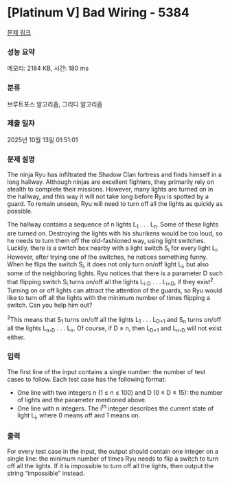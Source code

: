 # [Platinum V] Bad Wiring - 5384 

[문제 링크](https://www.acmicpc.net/problem/5384) 

### 성능 요약

메모리: 2184 KB, 시간: 180 ms

### 분류

브루트포스 알고리즘, 그리디 알고리즘

### 제출 일자

2025년 10월 13일 01:51:01

### 문제 설명

<p>The ninja Ryu has infiltrated the Shadow Clan fortress and finds himself in a long hallway. Although ninjas are excellent fighters, they primarily rely on stealth to complete their missions. However, many lights are turned on in the hallway, and this way it will not take long before Ryu is spotted by a guard. To remain unseen, Ryu will need to turn off all the lights as quickly as possible.</p>

<p>The hallway contains a sequence of n lights L<sub>1</sub> . . . L<sub>n</sub>. Some of these lights are turned on. Destroying the lights with his shurikens would be too loud, so he needs to turn them off the old-fashioned way, using light switches. Luckily, there is a switch box nearby with a light switch S<sub>i</sub> for every light L<sub>i</sub>. However, after trying one of the switches, he notices something funny. When he flips the switch S<sub>i</sub>, it does not only turn on/off light L<sub>i</sub>, but also some of the neighboring lights. Ryu notices that there is a parameter D such that flipping switch S<sub>i</sub> turns on/off all the lights L<sub>i-D</sub> . . . L<sub>i+D</sub>, if they exist<sup>2</sup>. Turning on or off lights can attract the attention of the guards, so Ryu would like to turn off all the lights with the minimum number of times flipping a switch. Can you help him out?</p>

<p><sup>2</sup>This means that S<sub>1</sub> turns on/off all the lights L<sub>1</sub> . . . L<sub>D+1</sub> and S<sub>n</sub> turns on/off all the lights L<sub>n-D</sub> . . . L<sub>n</sub>. Of course, if D ≥ n, then L<sub>D+1</sub> and L<sub>n-D</sub> will not exist either.</p>

### 입력 

 <p>The first line of the input contains a single number: the number of test cases to follow. Each test case has the following format:</p>

<ul>
	<li>One line with two integers n (1 ≤ n ≤ 100) and D (0 ≤ D ≤ 15): the number of lights and the parameter mentioned above.</li>
	<li>One line with n integers. The i<sup>th</sup> integer describes the current state of light L<sub>i</sub>, where 0 means off and 1 means on.</li>
</ul>

### 출력 

 <p>For every test case in the input, the output should contain one integer on a single line: the minimum number of times Ryu needs to flip a switch to turn off all the lights. If it is impossible to turn off all the lights, then output the string “impossible” instead.</p>

